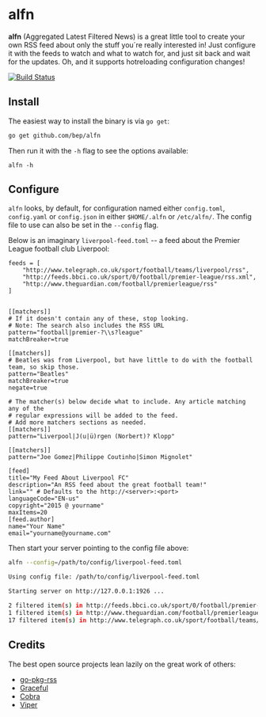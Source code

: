 # alfn 

**alfn** (Aggregated Latest Filtered News) is a great little tool to create your own RSS feed about only the stuff you´re really interested in! Just configure it with the feeds to watch and what to watch for, and just sit back and wait for the updates. Oh, and it supports hotreloading configuration changes!

[![Build Status](https://travis-ci.org/bep/alfn.svg)](https://travis-ci.org/bep/alfn)

## Install

The easiest way to install the binary is via `go get`:

``` bash
go get github.com/bep/alfn
```

Then run it with the `-h` flag to see the options available:

```
alfn -h
```

## Configure

`alfn` looks, by default, for configuration named either `config.toml`,  `config.yaml` or  `config.json` in either `$HOME/.alfn` or `/etc/alfn/`. The config file to use can also be set in the `--config` flag.

Below is an imaginary `liverpool-feed.toml` -- a feed about the Premier League football club Liverpool:

```
feeds = [
 	"http://www.telegraph.co.uk/sport/football/teams/liverpool/rss",
	"http://feeds.bbci.co.uk/sport/0/football/premier-league/rss.xml",
	"http://www.theguardian.com/football/premierleague/rss"
]


[[matchers]]
# If it doesn't contain any of these, stop looking.
# Note: The search also includes the RSS URL
pattern="football|premier-?\\s?league"
matchBreaker=true
 
[[matchers]]
# Beatles was from Liverpool, but have little to do with the football team, so skip those.
pattern="Beatles"
matchBreaker=true
negate=true

# The matcher(s) below decide what to include. Any article matching any of the 
# regular expressions will be added to the feed.
# Add more matchers sections as needed.
[[matchers]]
pattern="Liverpool|J(u|ü)rgen (Norbert)? Klopp"

[[matchers]]
pattern="Joe Gomez|Philippe Coutinho|Simon Mignolet"

[feed]
title="My Feed About Liverpool FC"
description="An RSS feed about the great football team!"
link="" # Defaults to the http://<server>:<port>
languageCode="EN-us"
copyright="2015 @ yourname"
maxItems=20
[feed.author]
name="Your Name"
email="yourname@yourname.com"
```

Then start your server pointing to the config file above:

```bash
alfn --config=/path/to/config/liverpool-feed.toml

Using config file: /path/to/config/liverpool-feed.toml

Starting server on http://127.0.0.1:1926 ...

2 filtered item(s) in http://feeds.bbci.co.uk/sport/0/football/premier-league/rss.xml
1 filtered item(s) in http://www.theguardian.com/football/premierleague/rss
17 filtered item(s) in http://www.telegraph.co.uk/sport/football/teams/liverpool/rss

```

## Credits

The best open source projects lean lazily on the great work of others:

* [go-pkg-rss](https://github.com/jteeuwen/go-pkg-rss)
* [Graceful](https://github.com/tylerb/graceful)
* [Cobra](https://github.com/spf13/cobra)
* [Viper](https://github.com/spf13/viper)



